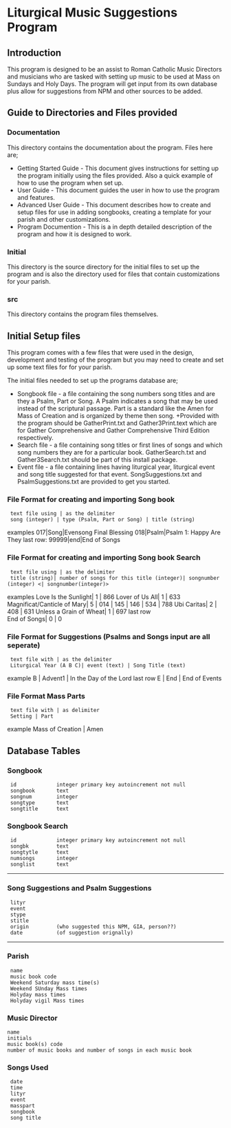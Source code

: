 # Liturgical Music Suggestions Program

## Introduction

This program is designed to be an assist to Roman Catholic Music Directors and musicians who 
are tasked with setting up music to be used at Mass on Sundays and Holy Days.  The program
will get input from its own database plus allow for suggestions from NPM and other sources
to be added.

## Guide to Directories and Files provided

### Documentation

This directory contains the documentation about the program.  Files here are;
* Getting Started Guide - This document gives instructions for setting up the program initially
     using the files provided.  Also a quick example of how to use the program when set up.
* User Guide - This document guides the user in how to use the program and features.
* Advanced User Guide - This document describes how to create and setup files for use in
     adding songbooks, creating a template for your parish and other customizations.
* Program Documention - This is a in depth detailed description of the program and how it 
     is designed to work.

### Initial

This directory is the source directory for the initial files to set up the program and is also the
directory used for files that contain customizations for your parish.

### src

This directory contains the program files themselves.

## Initial Setup files

This program comes with a few files that were used in the design, development and testing of 
the program but you may need to create and set up some text files for for your parish.

The initial files needed to set up the programs database are;
* Songbook file - a file containing the song numbers song titles and are they a Psalm, Part or Song.
     A Psalm indicates a song that may be used instead of the scriptural passage. Part is a standard
     like the Amen for Mass of Creation and is organized by theme then song.
+Provided
     with the program should be GatherPrint.txt and Gather3Print.text which are for Gather
     Comprehensive and Gather Comprehensive Third Edition respectively.
* Search file - a file containing song titles or first lines of songs and which song numbers
     they are for a particular book.  GatherSearch.txt and Gather3Search.txt should be
     part of this install package.
* Event file - a file containing lines having liturgical year, liturgical event and song title
     suggested for that event.  SongSuggestions.txt and PsalmSuggestions.txt are provided to
     get you started. 

### File Format for creating and importing Song book
     text file using | as the delimiter
     song (integer) | type (Psalm, Part or Song) | title (string)
examples
     017|Song|Evensong Final Blessing
     018|Psalm|Psalm 1: Happy Are They
last row:
      99999|end|End of Songs

### File Format for creating and importing Song book Search
     text file using | as the delimiter
     title (string)| number of songs for this title (integer)| songnumber (integer) <| songnumber(integer)>
examples
     Love Is the Sunlight| 1 | 866
     Lover of Us All| 1 | 633
     Magnificat/Canticle of Mary| 5 | 014 | 145 | 146 | 534 | 788
     Ubi Caritas| 2 | 408 | 631
     Unless a Grain of Wheat| 1 | 697
last row     
     End of Songs| 0 | 0

### File Format for Suggestions (Psalms and Songs input are all seperate)
     text file with | as the delimiter
     Liturgical Year (A B C)| event (text) | Song Title (text)
example
      B | Advent1 | In the Day of the Lord 
last row
      E | End | End of Events

### File Format Mass Parts
     text file with | as delimiter
     Setting | Part
example
     Mass of Creation | Amen

## Database Tables
### Songbook
     id             integer primary key autoincrement not null
     songbook       text
     songnum        integer
     songtype       text
     songtitle      text

### Songbook Search
     id             integer primary key autoincrement not null
     songbk         text
     songtytle      text
     numsongs       integer
     songlist       text
-------------------------------------------------------------
### Song Suggestions and Psalm Suggestions
     lityr
     event
     stype
     stitle
     origin         (who suggested this NPM, GIA, person??)
     date           (of suggestion orignally)
-------------------------------------------------------------
### Parish
     name
     music book code
     Weekend Saturday mass time(s)
     Weekend SUnday Mass times
     Holyday mass times
     Holyday vigil Mass times

### Music Director
    name
    initials
    music book(s) code
    number of music books and number of songs in each music book
     
### Songs Used
     date
     time
     lityr
     event
     masspart
     songbook
     song title